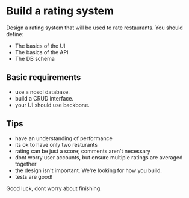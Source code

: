 # Build a rating system 
Design a rating system that will be used to rate restaurants. You should define:
* The basics of the UI
* The basics of the API
* The DB schema

## Basic requirements
* use a nosql database.
* build a CRUD interface.
* your UI should use backbone.

## Tips
* have an understanding of performance
* its ok to have only two resturants
* rating can be just a score; comments aren't necessary
* dont worry user accounts, but ensure multiple ratings are averaged together
* the design isn't important. We're looking for how you build.
* tests are good!
  
Good luck, dont worry about finishing.
  
